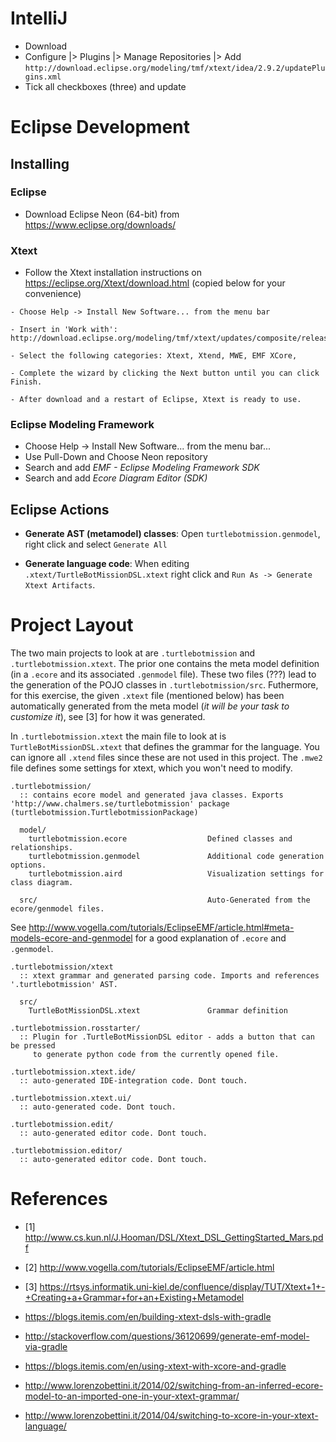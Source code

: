 IntelliJ
========
- Download
- Configure |> Plugins |> Manage Repositories |> Add
  `http://download.eclipse.org/modeling/tmf/xtext/idea/2.9.2/updatePlugins.xml`
- Tick all checkboxes (three) and update

Eclipse Development
===================

Installing
----------

### Eclipse
* Download Eclipse Neon (64-bit) from https://www.eclipse.org/downloads/

### Xtext

- Follow the Xtext installation instructions on https://eclipse.org/Xtext/download.html (copied below for your convenience)

```
- Choose Help -> Install New Software... from the menu bar

- Insert in 'Work with': http://download.eclipse.org/modeling/tmf/xtext/updates/composite/releases/

- Select the following categories: Xtext, Xtend, MWE, EMF XCore,

- Complete the wizard by clicking the Next button until you can click Finish.

- After download and a restart of Eclipse, Xtext is ready to use.

```

### Eclipse Modeling Framework

- Choose Help -> Install New Software... from the menu bar...
- Use Pull-Down and Choose Neon repository
- Search and add *EMF - Eclipse Modeling Framework SDK*
- Search and add *Ecore Diagram Editor (SDK)*

Eclipse Actions
---------------
- **Generate AST (metamodel) classes**: Open `turtlebotmission.genmodel`, right click and select `Generate All`

- **Generate language code**: When editing `.xtext/TurtleBotMissionDSL.xtext` right click and `Run As -> Generate Xtext Artifacts`.

Project Layout
==============
The two main projects to look at are `.turtlebotmission` and `.turtlebotmission.xtext`. The prior one contains the meta model definition (in a `.ecore` and its associated `.genmodel` file). These two files (???) lead to the generation of the POJO classes in `.turtlebotmission/src`. Futhermore, for this exercise, the given `.xtext` file (mentioned below) has been automatically generated from the meta model (*it will be your task to customize it*), see [3] for how it was generated.

In `.turtlebotmission.xtext` the main file to look at is `TurtleBotMissionDSL.xtext` that defines the grammar for the language. You can ignore all `.xtend` files since these are not used in this project. The `.mwe2` file defines some settings for xtext, which you won't need to modify.

```
.turtlebotmission/
  :: contains ecore model and generated java classes. Exports 'http://www.chalmers.se/turtlebotmission' package (turtlebotmission.TurtlebotmissionPackage)

  model/
    turtlebotmission.ecore                  Defined classes and relationships.
    turtlebotmission.genmodel               Additional code generation options.
    turtlebotmission.aird                   Visualization settings for class diagram.
  
  src/                                      Auto-Generated from the ecore/genmodel files.

```

See http://www.vogella.com/tutorials/EclipseEMF/article.html#meta-models-ecore-and-genmodel for a good explanation of `.ecore` and `.genmodel`.

```
.turtlebotmission/xtext
  :: xtext grammar and generated parsing code. Imports and references '.turtlebotmission' AST.

  src/
    TurtleBotMissionDSL.xtext               Grammar definition
```

```
.turtlebotmission.rosstarter/
  :: Plugin for .TurtleBotMissionDSL editor - adds a button that can be pressed
     to generate python code from the currently opened file.
```

```
.turtlebotmission.xtext.ide/
  :: auto-generated IDE-integration code. Dont touch.
```

```
.turtlebotmission.xtext.ui/
  :: auto-generated code. Dont touch.
```

```
.turtlebotmission.edit/
  :: auto-generated editor code. Dont touch.
```

```
.turtlebotmission.editor/
  :: auto-generated editor code. Dont touch.
```

References
==========

- [1] http://www.cs.kun.nl/J.Hooman/DSL/Xtext_DSL_GettingStarted_Mars.pdf

- [2] http://www.vogella.com/tutorials/EclipseEMF/article.html

- [3] https://rtsys.informatik.uni-kiel.de/confluence/display/TUT/Xtext+1+-+Creating+a+Grammar+for+an+Existing+Metamodel

- https://blogs.itemis.com/en/building-xtext-dsls-with-gradle
- http://stackoverflow.com/questions/36120699/generate-emf-model-via-gradle
- https://blogs.itemis.com/en/using-xtext-with-xcore-and-gradle

- http://www.lorenzobettini.it/2014/02/switching-from-an-inferred-ecore-model-to-an-imported-one-in-your-xtext-grammar/
- http://www.lorenzobettini.it/2014/04/switching-to-xcore-in-your-xtext-language/